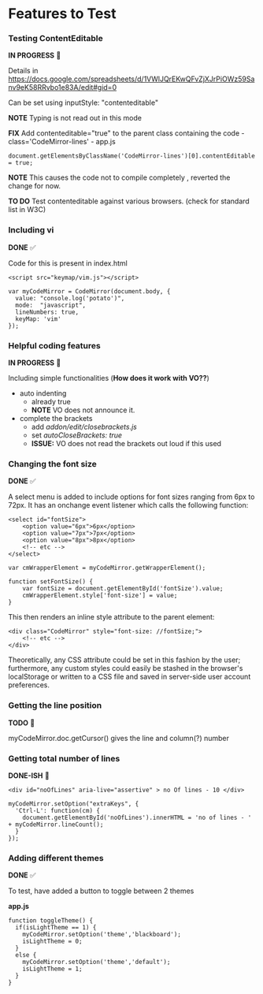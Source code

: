 # Features to Test

### Testing ContentEditable
**IN PROGRESS**
&#x1F535;

Details in
https://docs.google.com/spreadsheets/d/1VWlJQrEKwQFvZjXJrPiOWz59Sanv9eK58RRvbo1e83A/edit#gid=0

Can be set using inputStyle: "contenteditable"

**NOTE** Typing is not read out in this mode

**FIX** Add contenteditable="true" to the parent class containing the code - class='CodeMirror-lines' - app.js

    document.getElementsByClassName('CodeMirror-lines')[0].contentEditable = true;

**NOTE** This causes the code not to compile completely , reverted the change for now.

**TO DO** Test contenteditable against various browsers. (check for standard list in W3C)


### Including vi
**DONE**
&#x2705;

Code for this is present in index.html


    <script src="keymap/vim.js"></script>

    var myCodeMirror = CodeMirror(document.body, {
      value: "console.log('potato')",
      mode:  "javascript",
      lineNumbers: true,
      keyMap: 'vim'
    });


### Helpful coding features
**IN PROGRESS**
&#x1F535;

Including simple functionalities (**How does it work with VO??**)
* auto indenting
  * already true
  * **NOTE** VO does not announce it.
* complete the brackets
  * add *addon/edit/closebrackets.js*
  * set *autoCloseBrackets: true*
  * **ISSUE:** VO does not read the brackets out loud if this used



### Changing the font size
**DONE**
&#x2705;

A select menu is added to include options for font sizes ranging from 6px to 72px. It has an onchange event listener which calls the following function:

    <select id="fontSize">
        <option value="6px">6px</option>
        <option value="7px">7px</option>
        <option value="8px">8px</option>
        <!-- etc -->
    </select>

    var cmWrapperElement = myCodeMirror.getWrapperElement();

    function setFontSize() {
        var fontSize = document.getElementById('fontSize').value;
        cmWrapperElement.style['font-size'] = value;
    }

This then renders an inline style attribute to the parent element:

    <div class="CodeMirror" style="font-size: //fontSize;">
        <!-- etc -->
    </div>

Theoretically, any CSS attribute could be set in this fashion by the user; furthermore, any custom styles could easily be stashed in the browser's localStorage or written to a CSS file and saved in server-side user account preferences.

### Getting the line position
**TODO**
&#x1F534;

myCodeMirror.doc.getCursor() gives the line and column(?) number


### Getting total number of lines
**DONE-ISH**
&#x1F535;

    <div id="noOfLines" aria-live="assertive" > no Of lines - 10 </div>

    myCodeMirror.setOption("extraKeys", {
      'Ctrl-L': function(cm) {
        document.getElementById('noOfLines').innerHTML = 'no of lines - ' + myCodeMirror.lineCount();
      }
    });

### Adding different themes
**DONE**
&#x2705;

To test, have added a button to toggle between 2 themes

**app.js**

    function toggleTheme() {
      if(isLightTheme == 1) {
        myCodeMirror.setOption('theme','blackboard');
        isLightTheme = 0;
      }
      else {
        myCodeMirror.setOption('theme','default');
        isLightTheme = 1;
      }
    }
